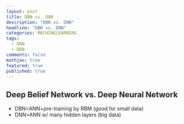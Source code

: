 ```yaml
---
layout: post
title: DBN vs. DNN
description: "DBN vs. DNN"
headline: "DBN vs. DNN"
categories: MACHINELEARNING
tags: 
  - DNN
  - DBN
comments: false
mathjax: true
featured: true
published: true
---
```


## Deep Belief Network vs. Deep Neural Network

- DBN=ANN+pre-training by RBM (good for small data)  
- DNN=ANN w/ many hidden layers (big data)
